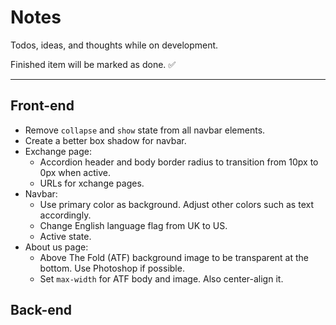 # Notes

Todos, ideas, and thoughts while on development.

Finished item will be marked as done. ✅

---

## Front-end

- Remove `collapse` and `show` state from all navbar elements.
- Create a better box shadow for navbar.
- Exchange page:
  - Accordion header and body border radius to transition from 10px to 0px when active.
  - URLs for xchange pages.
- Navbar:
  - Use primary color as background. Adjust other colors such as text accordingly.
  - Change English language flag from UK to US.
  - Active state.
- About us page:
  - Above The Fold (ATF) background image to be transparent at the bottom. Use Photoshop if possible.
  - Set `max-width` for ATF body and image. Also center-align it.

## Back-end
